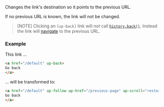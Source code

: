 Changes the link's destination so it points to the previous URL.

If no previous URL is known, the link will not be changed.

> [NOTE]
> Clicking an `[up-back]` link will *not* call [`history.back()`](https://developer.mozilla.org/en-US/docs/Web/API/History/back).
> Instead the link will [navigate](https://unpoly.com/up.navigate) to the previous URL.

### Example

This link ...

```html
<a href="/default" up-back>
Go back
</a>
```

... will be transformed to:

```html
<a href="/default" up-follow up-href="/previous-page" up-scroll="restore" up-follow>
Go back
</a>
```